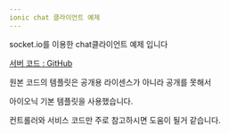 ```yaml
---
ionic chat 클라이언트 예제
---
```


socket.io를 이용한 chat클라이언트 예제 입니다

[서버 코드 : GitHub](https://github.com/parkjungwoong/Node-based-chat-server)

원본 코드의 템플릿은 공개용 라이센스가 아니라 공개를 못해서

아이오닉 기본 템플릿을 사용했습니다.

컨트롤러와 서비스 코드만 주로 참고하시면 도움이 될거 같습니다.